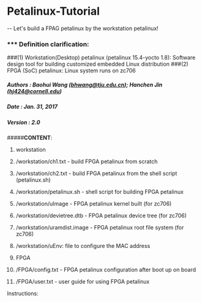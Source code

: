 # Petalinux-Tutorial
-- Let's build a FPAG petalinux by the workstation petalinux!
### *** Definition clarification:
###(1) Workstation(Desktop) petalinux (petalinux 15.4-yocto 1.8): Software design tool for building customized embedded Linux distribution
###(2) FPGA (SoC) petalinux: Linux system runs on zc706

##### Authors : Baohui Wang (bhwang@tju.edu.cn); Hanchen Jin (hj424@cornell.edu)
##### Date    : Jan. 31, 2017
##### Version : 2.0
#####**CONTENT**:
1. workstation
  1. /workstation/ch1.txt - build FPGA petalinux from scratch 
  2. /workstation/ch2.txt - build FPGA petalinux from the shell script (petalinux.sh)
  3. /workstation/petalinux.sh - shell script for building FPGA petalinux
  4. /workstation/uImage - FPGA petalinux kernel built (for zc706)
  5. /workstation/devietree.dtb - FPGA petalinux device tree (for zc706)
  6. /workstation/uramdist.image - FPGA petalinux root file system (for zc706)
  7. /workstation/uEnv: file to configure the MAC address

2. FPGA
  1. /FPGA/config.txt - FPGA petalinux configuration after boot up on board
  2. /FPGA/user.txt - user guide for using FPGA petalinux

Instructions:
